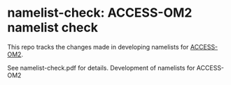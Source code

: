 # namelist-check: ACCESS-OM2 namelist check
This repo tracks the changes made in developing namelists for [ACCESS-OM2](https://github.com/OceansAus/access-om2).

See namelist-check.pdf for details.
Development of namelists for ACCESS-OM2
